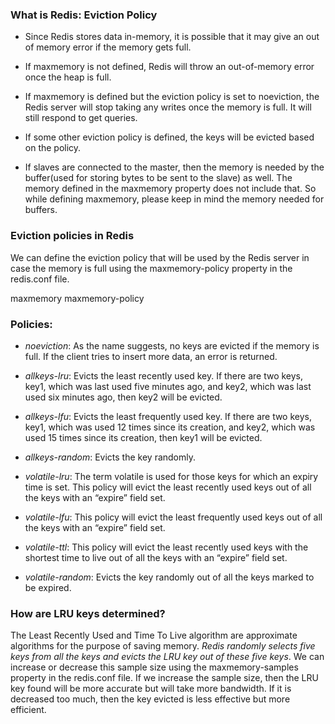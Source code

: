 ### What is Redis: Eviction Policy

- Since Redis stores data in-memory, it is possible that it may give an out of memory error if the memory gets full.

- If maxmemory is not defined, Redis will throw an out-of-memory error once the heap is full.

- If maxmemory is defined but the eviction policy is set to noeviction, the Redis server will stop taking any writes once the memory is full. It will still respond to get queries.

- If some other eviction policy is defined, the keys will be evicted based on the policy.

- If slaves are connected to the master, then the memory is needed by the buffer(used for storing bytes to be sent to the slave) as well. The memory defined in the maxmemory property does not include that. So while defining maxmemory, please keep in mind the memory needed for buffers.

### Eviction policies in Redis

We can define the eviction policy that will be used by the Redis server in case the memory is full using the maxmemory-policy property in the redis.conf file.

maxmemory <bytes>
maxmemory-policy <policy>

### Policies:

- *noeviction*: As the name suggests, no keys are evicted if the memory is full. If the client tries to insert more data, an error is returned.

- *allkeys-lru*: Evicts the least recently used key. If there are two keys, key1, which was last used five minutes ago, and key2, which was last used six minutes ago, then key2 will be evicted.

- *allkeys-lfu*: Evicts the least frequently used key. If there are two keys, key1, which was used 12 times since its creation, and key2, which was used 15 times since its creation, then key1 will be evicted.

- *allkeys-random*: Evicts the key randomly.

- *volatile-lru*: The term volatile is used for those keys for which an expiry time is set. This policy will evict the least recently used keys out of all the keys with an “expire” field set.

- *volatile-lfu*: This policy will evict the least frequently used keys out of all the keys with an “expire” field set.

- *volatile-ttl*: This policy will evict the least recently used keys with the shortest time to live out of all the keys with an “expire” field set.

- *volatile-random*: Evicts the key randomly out of all the keys marked to be expired.


### How are LRU keys determined?

The Least Recently Used and Time To Live algorithm are approximate algorithms for the purpose of saving memory. *Redis randomly selects five keys from all the keys and evicts the LRU key out of these five keys*. We can increase or decrease this sample size using the maxmemory-samples property in the redis.conf file. If we increase the sample size, then the LRU key found will be more accurate but will take more bandwidth. If it is decreased too much, then the key evicted is less effective but more efficient.